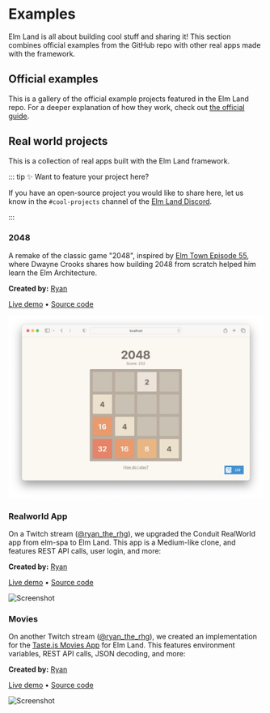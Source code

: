 # Examples

Elm Land is all about building cool stuff and sharing it! This section combines official examples from the GitHub repo with other real apps made with the framework.



## Official examples

This is a gallery of the official example projects featured in the Elm Land repo. For a deeper explanation of how they work, check out [the official guide](/guide/).

<ExampleGallery />


## Real world projects

This is a collection of real apps built with the Elm Land framework.

::: tip ✨ Want to feature your project here?

If you have an open-source project you would like to share here, let us know in the `#cool-projects` channel of the [Elm Land Discord](https://join.elm.land).

:::

### 2048


A remake of the classic game "2048", inspired by [Elm Town Episode 55](https://elm.town/episodes/elm-town-55-from-algorithms-animation-to-building-a-decentralized-finance-app), where Dwayne Crooks shares how building 2048 from scratch helped him learn the Elm Architecture.

__Created by:__ [Ryan](https://github.com/ryannhg)

[Live demo](https://2048.elm.land/) • [Source code](https://github.com/elm-land/2048)

![Screenshot](https://github.com/elm-land/2048/raw/main/static/screenshot.png)


### Realworld App


On a Twitch stream ([@ryan_the_rhg](https://twitch.tv/ryan_the_rhg)), we upgraded the Conduit RealWorld app from elm-spa to Elm Land. This app is a Medium-like clone, and features REST API calls, user login, and more:

__Created by:__ [Ryan](https://github.com/ryannhg)

[Live demo](https://realworld.elm.land/) • [Source code](https://github.com/elm-land/realworld-app)

![Screenshot](https://realworld.elm.land/screenshot.png)


### Movies

On another Twitch stream ([@ryan_the_rhg](https://twitch.tv/ryan_the_rhg)), we created an implementation for the [Taste.js Movies App](https://tastejs.com/movies/index.html) for Elm Land. This features environment variables, REST API calls, JSON decoding, and more:

__Created by:__ [Ryan](https://github.com/ryannhg)

[Live demo](https://movies.elm.land/) • [Source code](https://github.com/elm-land/movies)

![Screenshot](https://movies.elm.land/screenshot.png)




